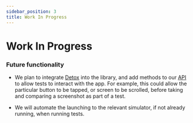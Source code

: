 ```yaml
---
sidebar_position: 3
title: Work In Progress
---
```


# Work In Progress

### Future functionality

- We plan to integrate [Detox](https://wix.github.io/Detox/) into the library, and add methods to our [API](/docs/api/methods) to allow tests to interact with the app. For example, this could allow the particular button to be tapped, or screen to be scrolled, before taking and comparing a screenshot as part of a test.

- We will automate the launching to the relevant simulator, if not already running, when running tests.
